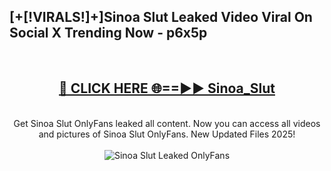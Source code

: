 <h2>[+[!VIRALS!]+]Sinoa Slut Leaked Video Viral On Social X Trending Now - p6x5p</h2>
<br>
<div align="center">
<h2><a href="https://libra.edu.pl?Sinoa_Slut" rel="nofollow">🔴 CLICK HERE 🌐==►► Sinoa_Slut</a></h2>
<br>
Get Sinoa Slut OnlyFans leaked all content. Now you can access all videos and pictures of Sinoa Slut OnlyFans. New Updated Files 2025!
<br>
<br>
<a href="https://libra.edu.pl?Sinoa_Slut" rel="nofollow" data-target="animated-image.originalLink"><img src="https://i.ibb.co.com/WyWwxjT/player-gif2.gif" alt="Sinoa Slut Leaked OnlyFans" style="max-width: 100%; display: inline-block;" data-target="animated-image.originalImage"></a>
</div>
<br>